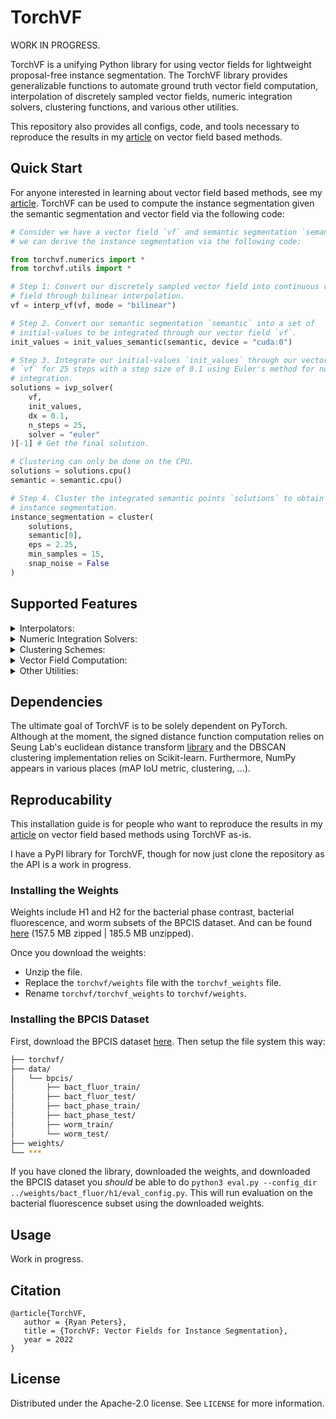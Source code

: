 # TorchVF

WORK IN PROGRESS.

TorchVF is a unifying Python library for using vector fields for lightweight 
proposal-free instance segmentation. The TorchVF library provides generalizable
functions to automate ground truth vector field computation, interpolation of
discretely sampled vector fields, numeric integration solvers, clustering
functions, and various other utilities. 

This repository also provides all configs, code, and tools necessary to
reproduce the results in my
[article](https://github.com/ryanirl/torchvf/blob/main/article/first_draft.pdf)
on vector field based methods.

## Quick Start

For anyone interested in learning about vector field based methods, see my
[article](https://github.com/ryanirl/torchvf/blob/main/article/first_draft.pdf).
TorchVF can be used to compute the instance segmentation given the semantic
segmentation and vector field via the following code: 

```Python
# Consider we have a vector field `vf` and semantic segmentation `semantic`, 
# we can derive the instance segmentation via the following code: 

from torchvf.numerics import *
from torchvf.utils import *

# Step 1: Convert our discretely sampled vector field into continuous vector
# field through bilinear interpolation. 
vf = interp_vf(vf, mode = "bilinear")

# Step 2. Convert our semantic segmentation `semantic` into a set of
# initial-values to be integrated through our vector field `vf`.
init_values = init_values_semantic(semantic, device = "cuda:0")

# Step 3. Integrate our initial-values `init_values` through our vector field
# `vf` for 25 steps with a step size of 0.1 using Euler's method for numeric 
# integration. 
solutions = ivp_solver(
    vf, 
    init_values, 
    dx = 0.1,
    n_steps = 25,
    solver = "euler"
)[-1] # Get the final solution. 

# Clustering can only be done on the CPU. 
solutions = solutions.cpu()
semantic = semantic.cpu()

# Step 4. Cluster the integrated semantic points `solutions` to obtain the
# instance segmentation. 
instance_segmentation = cluster(
    solutions, 
    semantic[0], 
    eps = 2.25,
    min_samples = 15,
    snap_noise = False
)

```

## Supported Features

<details>
   <summary>Interpolators:</summary>

</br>

| Interpolator             | Implemented          |
| ------------------------ | -------------------- |
| Nearest Neighbor         | :white_check_mark:   |
| Nearest Neighbor Batched | :white_check_square: |
| Bilinear                 | :white_check_mark:   |
| Bilinear Batched         | :white_check_mark:   |

</details>

<details>
   <summary>Numeric Integration Solvers:</summary>

</br>

| Interpolator            | Implemented          |
| ----------------------- | -------------------- |
| Euler's Method          | :white_check_mark:   |
| Midpoint Method         | :white_check_mark:   |
| Runge Kutta (4th Order) | :white_check_mark:   |
| Adaptive Dormand Prince | :white_check_square: |

</details>

<details>
   <summary>Clustering Schemes:</summary>

</br>

| Interpolator            | Implemented          |
| ----------------------- | -------------------- |
| DBSCAN (Scikit-learn)   | :white_check_mark:   |
| DCSCAN (PyTorch)        | :white_check_square: |
| ...?                    | :white_check_square: | 

</details>

<details>
   <summary>Vector Field Computation:</summary>

</br>

| Interpolator           | Implemented          |
| ---------------------- | -------------------- |
| Truncated SDF + Kernel | :white_check_mark:   |
| Affinity Derived       | :white_check_mark:   |
| Omnipose               | :white_check_square: |
| Centroid Based         | :white_check_square: | 

</details>

<details>
   <summary>Other Utilities:</summary>

 - Tiler wrapper for models. 
 - Semantic -> euclidean conversion.
 - The IVP vector field loss function. 
 - Tversky and Dice semantic loss functions. 
 - Training and evalution scripts. 
 - Various pretrained models on the BPCIS dataset.  
 - Modeling for the presented H1 and H2 models. 
 - mAP IoU, F1, IoU metrics. 

</details>

## Dependencies

The ultimate goal of TorchVF is to be solely dependent on PyTorch. Although at
the moment, the signed distance function computation relies on Seung Lab's
euclidean distance transform [library](https://github.com/seung-lab/euclidean-distance-transform-3d)
and the DBSCAN clustering implementation relies on Scikit-learn.  Furthermore,
NumPy appears in various places (mAP IoU metric, clustering, ...).

## Reproducability

This installation guide is for people who want to reproduce the results in my
[article](https://github.com/ryanirl/torchvf/blob/main/article/first_draft.pdf)
on vector field based methods using TorchVF as-is. 

I have a PyPI library for TorchVF, though for now just clone the repository as 
the API is a work in progress. 

### Installing the Weights

Weights include H1 and H2 for the bacterial phase contrast, bacterial
fluorescence, and worm subsets of the BPCIS dataset. And can be found
[here](https://drive.google.com/drive/folders/14fvNNZkr4ewuy0-Q2mwjCX-fbMVS7X90?usp=sharing)
(157.5 MB zipped | 185.5 MB unzipped). 

Once you download the weights:
 - Unzip the file.
 - Replace the `torchvf/weights` file with the `torchvf_weights` file. 
 - Rename `torchvf/torchvf_weights` to `torchvf/weights`.

### Installing the BPCIS Dataset

First, download the BPCIS dataset [here](http://www.cellpose.org/dataset_omnipose).
Then setup the file system this way:

```bash
├── torchvf/
├── data/
│   └── bpcis/
│       ├── bact_fluor_train/
│       ├── bact_fluor_test/
│       ├── bact_phase_train/
│       ├── bact_phase_test/
│       ├── worm_train/
│       └── worm_test/
├── weights/
└── ***
```

If you have cloned the library, downloaded the weights, and downloaded the
BPCIS dataset you *should* be able to do `python3 eval.py --config_dir
../weights/bact_fluor/h1/eval_config.py`. This will run evaluation on the
bacterial fluorescence subset using the downloaded weights. 

## Usage

Work in progress.

## Citation

```
@article{TorchVF,
   author = {Ryan Peters},
   title = {TorchVF: Vector Fields for Instance Segmentation},
   year = 2022
}
```

## License

Distributed under the Apache-2.0 license. See `LICENSE` for more information.





